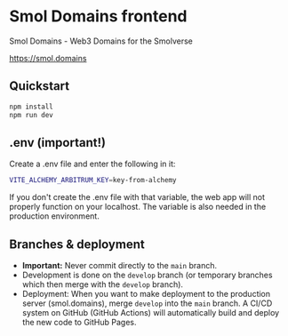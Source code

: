 # Smol Domains frontend

Smol Domains - Web3 Domains for the Smolverse

https://smol.domains 

## Quickstart

```bash
npm install
npm run dev
```

## .env (important!)

Create a .env file and enter the following in it:

```bash
VITE_ALCHEMY_ARBITRUM_KEY=key-from-alchemy
```

If you don't create the .env file with that variable, the web app will not properly function on your localhost. The variable is also needed in the production environment.

## Branches & deployment

- **Important:** Never commit directly to the `main` branch.
- Development is done on the `develop` branch (or temporary branches which then merge with the `develop` branch).
- Deployment: When you want to make deployment to the production server (smol.domains), merge `develop` into the `main` branch. A CI/CD system on GitHub (GitHub Actions) will automatically build and deploy the new code to GitHub Pages.